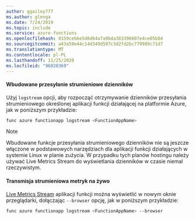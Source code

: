 ```yaml
---
author: ggailey777
ms.author: glenga
ms.date: 7/24/2019
ms.topic: include
ms.service: azure-functions
ms.openlocfilehash: 0159ceb6e5d6d64a7a9bda383396607e4ce05b84
ms.sourcegitcommit: a43a59e44c14d349d597c3d2fd2bc779989c71d7
ms.translationtype: MT
ms.contentlocale: pl-PL
ms.lasthandoff: 11/25/2020
ms.locfileid: "96020369"
---
```

#### <a name="built-in-log-streaming"></a>Wbudowane przesyłanie strumieniowe dzienników

Użyj `logstream` opcji, aby rozpocząć otrzymywanie dzienników przesyłania strumieniowego określonej aplikacji funkcji działającej na platformie Azure, jak w poniższym przykładzie:

```bash
func azure functionapp logstream <FunctionAppName>
```

>[!NOTE]
>Wbudowane funkcje przesyłania strumieniowego dzienników nie są jeszcze włączone w podstawowych narzędziach dla aplikacji funkcji działających w systemie Linux w planie zużycia. W przypadku tych planów hostingu należy używać Live Metrics Stream do wyświetlania dzienników w czasie niemal rzeczywistym.

#### <a name="live-metrics-stream"></a>Transmisja strumieniowa metryk na żywo

[Live Metrics Stream](../articles/azure-monitor/app/live-stream.md) aplikacji funkcji można wyświetlić w nowym oknie przeglądarki, dołączając `--browser` opcję, jak w poniższym przykładzie:

```bash
func azure functionapp logstream <FunctionAppName> --browser
```
